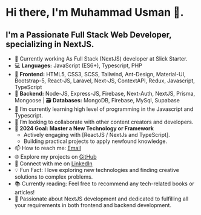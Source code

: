 # Hi there, I'm Muhammad Usman 👋.
## I'm a Passionate Full Stack Web Developer, specializing in NextJS.
- 🔭 Currently working As Full Stack (NextJS) developer at Slick Starter.
- 💻 **Languages:** JavaScript (ES6+), Typescript, PHP
- 🎨 **Frontend:** HTML5, CSS3, SCSS, Tailwind, Ant-Design, Material-UI, Bootstrap-5, React-JS, Laravel, Next-JS, ContextAPI, Redux, Javascript, TypeScript
- 🚀 **Backend:** Node-JS, Express-JS, Firebase, Next-Auth, NextJS, Prisma, Mongoose | 🗃️  **Databases:** MongoDB, Firebase, MySql, Supabase
- 🌱 I’m currently learning high level of programming in the Javascript and Typescript.
- 👯 I’m looking to collaborate with other content creators and developers.
- 🎯 **2024 Goal: Master a New Technology or Framework**
  - Actively engaging with [ReactJS / NextJs and TypeScript].
  - Building practical projects to apply newfound knowledge.
- 📫 How to reach me: [Email](mailto:mirzausman9006@gmail.com "Send an Email")
- 🌐 Explore my projects on [GitHub](https://github.com/MirzaUsman733/MirzaUsman733 "Visit GitHub Profile")
- 💼 Connect with me on [LinkedIn](https://www.linkedin.com/in/mirzausman-developer/ "Connect on LinkedIn")
- 💡 Fun Fact: I love exploring new technologies and finding creative solutions to complex problems.
- 📚 Currently reading: Feel free to recommend any tech-related books or articles!
- 🚀 Passionate about NextJS development and dedicated to fulfilling all your requirements in both frontend and backend development.
  
<!---
MirzaUsman733/MirzaUsman733 is a ✨ special ✨ repository because its `README.md` (this file) appears on your GitHub profile.
You can click the Preview link to take a look at your changes.
--->

